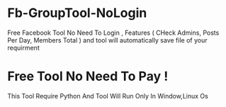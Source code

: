 # Fb-GroupTool-NoLogin
Free Facebook Tool No Need To Login , Features ( CHeck Admins, Posts Per Day, Members Total ) and tool will automatically save file of your requirment

# Free Tool No Need To Pay !
This Tool Require Python And Tool Will Run Only In Window,Linux Os 
